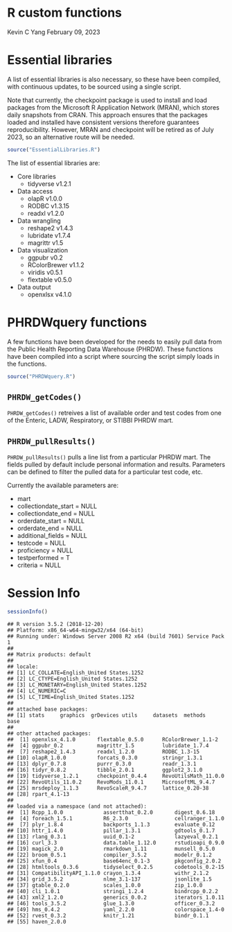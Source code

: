 R custom functions
================
Kevin C Yang
February 09, 2023

# Essential libraries

A list of essential libraries is also necessary, so these have been
compiled, with continuous updates, to be sourced using a single script.

Note that currently, the checkpoint package is used to install and load
packages from the Microsoft R Application Network (MRAN), which stores
daily snapshots from CRAN. This approach ensures that the packages
loaded and installed have consistent versions therefore guarantees
reproducibility. However, MRAN and checkpoint will be retired as of July
2023, so an alternative route will be needed.

``` r
source("EssentialLibraries.R")
```

The list of essential libraries are:

  - Core libraries
      - tidyverse v1.2.1
  - Data access
      - olapR v1.0.0
      - RODBC v1.3.15
      - readxl v1.2.0
  - Data wrangling
      - reshape2 v1.4.3
      - lubridate v1.7.4
      - magrittr v1.5
  - Data visualization
      - ggpubr v0.2
      - RColorBrewer v1.1.2
      - viridis v0.5.1
      - flextable v0.5.0
  - Data output
      - openxlsx v4.1.0

# PHRDWquery functions

A few functions have been developed for the needs to easily pull data
from the Public Health Reporting Data Warehouse (PHRDW). These functions
have been compiled into a script where sourcing the script simply loads
in the functions.

``` r
source("PHRDWquery.R")
```

## `PHRDW_getCodes()`

`PHRDW_getCodes()` retreives a list of available order and test codes
from one of the Enteric, LADW, Respiratory, or STIBBI PHRDW mart.

## `PHRDW_pullResults()`

`PHRDW_pullResults()` pulls a line list from a particular PHRDW mart.
The fields pulled by default include personal information and results.
Parameters can be defined to filter the pulled data for a particular
test code, etc.

Currently the available parameters are:

  - mart
  - collectiondate\_start = NULL
  - collectiondate\_end = NULL
  - orderdate\_start = NULL
  - orderdate\_end = NULL
  - additional\_fields = NULL
  - testcode = NULL
  - proficiency = NULL
  - testperformed = T
  - criteria = NULL

# Session Info

``` r
sessionInfo()
```

    ## R version 3.5.2 (2018-12-20)
    ## Platform: x86_64-w64-mingw32/x64 (64-bit)
    ## Running under: Windows Server 2008 R2 x64 (build 7601) Service Pack 1
    ## 
    ## Matrix products: default
    ## 
    ## locale:
    ## [1] LC_COLLATE=English_United States.1252 
    ## [2] LC_CTYPE=English_United States.1252   
    ## [3] LC_MONETARY=English_United States.1252
    ## [4] LC_NUMERIC=C                          
    ## [5] LC_TIME=English_United States.1252    
    ## 
    ## attached base packages:
    ## [1] stats     graphics  grDevices utils     datasets  methods   base     
    ## 
    ## other attached packages:
    ##  [1] openxlsx_4.1.0       flextable_0.5.0      RColorBrewer_1.1-2  
    ##  [4] ggpubr_0.2           magrittr_1.5         lubridate_1.7.4     
    ##  [7] reshape2_1.4.3       readxl_1.2.0         RODBC_1.3-15        
    ## [10] olapR_1.0.0          forcats_0.3.0        stringr_1.3.1       
    ## [13] dplyr_0.7.8          purrr_0.3.0          readr_1.3.1         
    ## [16] tidyr_0.8.2          tibble_2.0.1         ggplot2_3.1.0       
    ## [19] tidyverse_1.2.1      checkpoint_0.4.4     RevoUtilsMath_11.0.0
    ## [22] RevoUtils_11.0.2     RevoMods_11.0.1      MicrosoftML_9.4.7   
    ## [25] mrsdeploy_1.1.3      RevoScaleR_9.4.7     lattice_0.20-38     
    ## [28] rpart_4.1-13        
    ## 
    ## loaded via a namespace (and not attached):
    ##  [1] Rcpp_1.0.0             assertthat_0.2.0       digest_0.6.18         
    ##  [4] foreach_1.5.1          R6_2.3.0               cellranger_1.1.0      
    ##  [7] plyr_1.8.4             backports_1.1.3        evaluate_0.12         
    ## [10] httr_1.4.0             pillar_1.3.1           gdtools_0.1.7         
    ## [13] rlang_0.3.1            uuid_0.1-2             lazyeval_0.2.1        
    ## [16] curl_3.3               data.table_1.12.0      rstudioapi_0.9.0      
    ## [19] magick_2.0             rmarkdown_1.11         munsell_0.5.0         
    ## [22] broom_0.5.1            compiler_3.5.2         modelr_0.1.2          
    ## [25] xfun_0.4               base64enc_0.1-3        pkgconfig_2.0.2       
    ## [28] htmltools_0.3.6        tidyselect_0.2.5       codetools_0.2-15      
    ## [31] CompatibilityAPI_1.1.0 crayon_1.3.4           withr_2.1.2           
    ## [34] grid_3.5.2             nlme_3.1-137           jsonlite_1.5          
    ## [37] gtable_0.2.0           scales_1.0.0           zip_1.0.0             
    ## [40] cli_1.0.1              stringi_1.2.4          bindrcpp_0.2.2        
    ## [43] xml2_1.2.0             generics_0.0.2         iterators_1.0.11      
    ## [46] tools_3.5.2            glue_1.3.0             officer_0.3.2         
    ## [49] hms_0.4.2              yaml_2.2.0             colorspace_1.4-0      
    ## [52] rvest_0.3.2            knitr_1.21             bindr_0.1.1           
    ## [55] haven_2.0.0
